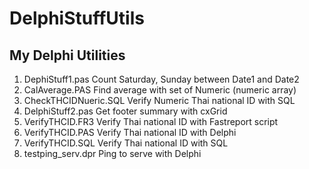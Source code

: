 # DelphiStuffUtils
My Delphi Utilities
------------------
1. DephiStuff1.pas
  Count Saturday, Sunday between Date1 and Date2
2. CalAverage.PAS
  Find average with set of Numeric (numeric array)
3. CheckTHCIDNueric.SQL
  Verify Numeric Thai national ID with SQL
4. DelphiStuff2.pas
  Get footer summary with cxGrid
5. VerifyTHCID.FR3
  Verify Thai national ID with Fastreport script
6. VerifyTHCID.PAS
  Verify Thai national ID with Delphi
7. VerifyTHCID.SQL
  Verify Thai national ID with SQL
8. testping_serv.dpr
  Ping to serve with Delphi
